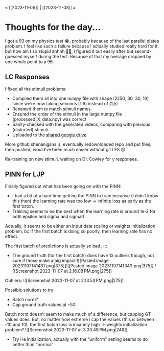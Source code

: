 « [[2023-11-06]] | [[2023-11-08]] » 
# Thoughts for the day...
I got a 93 on my physics test 😭, probably because of the last parallel plates problem. I feel like such a failure because I actually studied really hard for it, but how am I so stupid ahhhh 🤦‍♀️, I figured it out easily after but second-guessed myself during the test. Because of that my average dropped by one whole point to a 96.
## LC Responses
I fixed all the stimuli problems:
- Compiled them all into one numpy file with shape (2250, 30, 30, 10) since we’re now taking seconds (1,6) instead of (1,5)
- Renamed them to match stimuli names
- Ensured the order of the stimuli in the large numpy file (processed_X_data.npy) was correct
- Sanity-checked with the generated videos, comparing with previous (distorted) stimuli
- Uploaded to the [shared google drive](https://drive.google.com/drive/folders/1QCppin68UBNTbf_P0y6zO3dgkQ3M8YLZ)

More github shenanigans :(, eventually redownloaded repo and put files, then pushed, would’ve been much easier without git LFS 😡

Re-training on new stimuli, waiting on Dr. Cowley for y responses.

## PINN for LJP
Finally figured out what has been going on with the PINN:
- I had a bit of a hard time getting the PINN to train because (I didn’t know this then) the learning rate was too low -> infinite loss as early as the first batch.
- Training seems to be the best when the learning rate is around 1e-2 for both epsilon and sigma and sigma0

Actually, it seems to be either an input data scaling or weights initialization problem, bc if the first batch is doing so poorly, then learning rate has no effect.

The first batch of predictions is actually so bad ;-;:
- The ground truth (for the first batch) does have 13 outliers though, not sure if those make a big impact
![[Pasted image 20231107141437.png|375]]![[Pasted image 20231107141343.png|375]]
![[Screenshot 2023-11-07 at 2.16.08 PM.png|275]]

Outliers:
![[Screenshot 2023-11-07 at 2.13.53 PM.png|275]] 

Possible solutions to try
- Batch norm?
- Cap ground truth values at ~50

Batch norm doesn’t seem to make much of a difference, but capping GT values does:
But, no matter how extreme I cap the values (this is between -10 and 10), the first batch loss is insanely high → weights initialization problem?
![[Screenshot 2023-11-07 at 3.30.49 PM.png|249]]
- Try He initialization, actually with the “uniform” setting seems to do better than “normal”